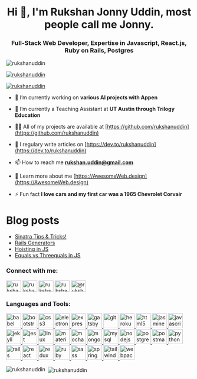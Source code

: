 <h1 align="center">Hi 👋, I'm Rukshan Jonny Uddin, most people call me Jonny.</h1>
<h3 align="center">Full-Stack Web Developer, Expertise in Javascript, React.js, Ruby on Rails, Postgres</h3>

<p align="left"> <img src="https://komarev.com/ghpvc/?username=rukshanuddin&label=Profile%20views&color=0e75b6&style=flat" alt="rukshanuddin" /> </p>

<p align="left"> <a href="https://github.com/ryo-ma/github-profile-trophy"><img src="https://github-profile-trophy.vercel.app/?username=rukshanuddin" alt="rukshanuddin" /></a> </p>

<p align="left"> <a href="https://twitter.com/rukshanuddin" target="blank"><img src="https://img.shields.io/twitter/follow/rukshanuddin?logo=twitter&style=for-the-badge" alt="rukshanuddin" /></a> </p>

- 🔭 I’m currently working on **various AI projects with Appen**

- 🌱 I’m currently a Teaching Assistant at **UT Austin through Trilogy Education**

- 👨‍💻 All of my projects are available at [https://github.com/rukshanuddin](https://github.com/rukshanuddin)

- 📝 I regulary write articles on [https://dev.to/rukshanuddin](https://dev.to/rukshanuddin)

- 📫 How to reach me **rukshan.uddin@gmail.com**

- 📄 Learn more about me [https://AwesomeWeb.design](https://AwesomeWeb.design)

- ⚡ Fun fact **I love cars and my first car was a 1965 Chevrolet Corvair**

# Blog posts
<!-- BLOG-POST-LIST:START -->
- [Sinatra Tips & Tricks!](https://medium.com/@rukshanuddin/sinatra-tips-tricks-66da2b4dad25?source=rss-3f5423d5dda7------2)
- [Rails Generators](https://medium.com/@rukshanuddin/rails-generators-1f8bfc36a499?source=rss-3f5423d5dda7------2)
- [Hoisting in JS](https://medium.com/@rukshanuddin/hoisting-in-js-646d7721721a?source=rss-3f5423d5dda7------2)
- [Equals vs Threequals in JS](https://medium.com/@rukshanuddin/equals-vs-threequals-in-js-e7de20a0cca4?source=rss-3f5423d5dda7------2)
<!-- BLOG-POST-LIST:END -->

<h3 align="left">Connect with me:</h3>
<p align="left">
<a href="https://dev.to/rukshanuddin" target="blank"><img align="center" src="https://cdn.jsdelivr.net/npm/simple-icons@3.0.1/icons/dev-dot-to.svg" alt="rukshanuddin" height="30" width="40" /></a>
<a href="https://twitter.com/rukshanuddin" target="blank"><img align="center" src="https://cdn.jsdelivr.net/npm/simple-icons@3.0.1/icons/twitter.svg" alt="rukshanuddin" height="30" width="40" /></a>
<a href="https://linkedin.com/in/rukshanuddin" target="blank"><img align="center" src="https://cdn.jsdelivr.net/npm/simple-icons@3.0.1/icons/linkedin.svg" alt="rukshanuddin" height="30" width="40" /></a>
<a href="https://instagram.com/rukshanjuddin" target="blank"><img align="center" src="https://cdn.jsdelivr.net/npm/simple-icons@3.0.1/icons/instagram.svg" alt="rukshanjuddin" height="30" width="40" /></a>
<a href="https://medium.com/@rukshan.uddin" target="blank"><img align="center" src="https://cdn.jsdelivr.net/npm/simple-icons@3.0.1/icons/medium.svg" alt="@rukshan.uddin" height="30" width="40" /></a>
</p>

<h3 align="left">Languages and Tools:</h3>
<p align="left"> <a href="https://babeljs.io/" target="_blank"> <img src="https://www.vectorlogo.zone/logos/babeljs/babeljs-icon.svg" alt="babel" width="40" height="40"/> </a> <a href="https://getbootstrap.com" target="_blank"> <img src="https://devicons.github.io/devicon/devicon.git/icons/bootstrap/bootstrap-plain.svg" alt="bootstrap" width="40" height="40"/> </a> <a href="https://www.w3schools.com/css/" target="_blank"> <img src="https://devicons.github.io/devicon/devicon.git/icons/css3/css3-original-wordmark.svg" alt="css3" width="40" height="40"/> </a> <a href="https://www.electronjs.org" target="_blank"> <img src="https://devicons.github.io/devicon/devicon.git/icons/electron/electron-original.svg" alt="electron" width="40" height="40"/> </a> <a href="https://expressjs.com" target="_blank"> <img src="https://devicons.github.io/devicon/devicon.git/icons/express/express-original-wordmark.svg" alt="express" width="40" height="40"/> </a> <a href="https://www.gatsbyjs.com/" target="_blank"> <img src="https://www.vectorlogo.zone/logos/gatsbyjs/gatsbyjs-icon.svg" alt="gatsby" width="40" height="40"/> </a> <a href="https://git-scm.com/" target="_blank"> <img src="https://www.vectorlogo.zone/logos/git-scm/git-scm-icon.svg" alt="git" width="40" height="40"/> </a> <a href="https://heroku.com" target="_blank"> <img src="https://www.vectorlogo.zone/logos/heroku/heroku-icon.svg" alt="heroku" width="40" height="40"/> </a> <a href="https://www.w3.org/html/" target="_blank"> <img src="https://devicons.github.io/devicon/devicon.git/icons/html5/html5-original-wordmark.svg" alt="html5" width="40" height="40"/> </a> <a href="https://jasmine.github.io/" target="_blank"> <img src="https://www.vectorlogo.zone/logos/jasmine/jasmine-icon.svg" alt="jasmine" width="40" height="40"/> </a> <a href="https://developer.mozilla.org/en-US/docs/Web/JavaScript" target="_blank"> <img src="https://devicons.github.io/devicon/devicon.git/icons/javascript/javascript-original.svg" alt="javascript" width="40" height="40"/> </a> <a href="https://jekyllrb.com/" target="_blank"> <img src="https://www.vectorlogo.zone/logos/jekyllrb/jekyllrb-icon.svg" alt="jekyll" width="40" height="40"/> </a> <a href="https://jestjs.io" target="_blank"> <img src="https://www.vectorlogo.zone/logos/jestjsio/jestjsio-icon.svg" alt="jest" width="40" height="40"/> </a> <a href="https://www.linux.org/" target="_blank"> <img src="https://devicons.github.io/devicon/devicon.git/icons/linux/linux-original.svg" alt="linux" width="40" height="40"/> </a> <a href="https://materializecss.com/" target="_blank"> <img src="https://raw.githubusercontent.com/prplx/svg-logos/5585531d45d294869c4eaab4d7cf2e9c167710a9/svg/materialize.svg" alt="materialize" width="40" height="40"/> </a> <a href="https://mochajs.org" target="_blank"> <img src="https://www.vectorlogo.zone/logos/mochajs/mochajs-icon.svg" alt="mocha" width="40" height="40"/> </a> <a href="https://www.mongodb.com/" target="_blank"> <img src="https://devicons.github.io/devicon/devicon.git/icons/mongodb/mongodb-original-wordmark.svg" alt="mongodb" width="40" height="40"/> </a> <a href="https://www.mysql.com/" target="_blank"> <img src="https://devicons.github.io/devicon/devicon.git/icons/mysql/mysql-original-wordmark.svg" alt="mysql" width="40" height="40"/> </a> <a href="https://nodejs.org" target="_blank"> <img src="https://devicons.github.io/devicon/devicon.git/icons/nodejs/nodejs-original-wordmark.svg" alt="nodejs" width="40" height="40"/> </a> <a href="https://www.postgresql.org" target="_blank"> <img src="https://devicons.github.io/devicon/devicon.git/icons/postgresql/postgresql-original-wordmark.svg" alt="postgresql" width="40" height="40"/> </a> <a href="https://postman.com" target="_blank"> <img src="https://www.vectorlogo.zone/logos/getpostman/getpostman-icon.svg" alt="postman" width="40" height="40"/> </a> <a href="https://www.python.org" target="_blank"> <img src="https://devicons.github.io/devicon/devicon.git/icons/python/python-original.svg" alt="python" width="40" height="40"/> </a> <a href="https://rubyonrails.org" target="_blank"> <img src="https://devicons.github.io/devicon/devicon.git/icons/rails/rails-original-wordmark.svg" alt="rails" width="40" height="40"/> </a> <a href="https://reactjs.org/" target="_blank"> <img src="https://devicons.github.io/devicon/devicon.git/icons/react/react-original-wordmark.svg" alt="react" width="40" height="40"/> </a> <a href="https://redux.js.org" target="_blank"> <img src="https://devicons.github.io/devicon/devicon.git/icons/redux/redux-original.svg" alt="redux" width="40" height="40"/> </a> <a href="https://www.ruby-lang.org/en/" target="_blank"> <img src="https://devicons.github.io/devicon/devicon.git/icons/ruby/ruby-original-wordmark.svg" alt="ruby" width="40" height="40"/> </a> <a href="https://sass-lang.com" target="_blank"> <img src="https://devicons.github.io/devicon/devicon.git/icons/sass/sass-original.svg" alt="sass" width="40" height="40"/> </a> <a href="https://spring.io/" target="_blank"> <img src="https://www.vectorlogo.zone/logos/springio/springio-icon.svg" alt="spring" width="40" height="40"/> </a> <a href="https://tailwindcss.com/" target="_blank"> <img src="https://www.vectorlogo.zone/logos/tailwindcss/tailwindcss-icon.svg" alt="tailwind" width="40" height="40"/> </a> <a href="https://webpack.js.org" target="_blank"> <img src="https://devicons.github.io/devicon/devicon.git/icons/webpack/webpack-original.svg" alt="webpack" width="40" height="40"/> </a> </p>

<p><img align="left" src="https://github-readme-stats.vercel.app/api/top-langs?username=rukshanuddin&show_icons=true&locale=en&layout=compact" alt="rukshanuddin" /></p>

<p>&nbsp;<img align="center" src="https://github-readme-stats.vercel.app/api?username=rukshanuddin&show_icons=true&locale=en" alt="rukshanuddin" /></p>

